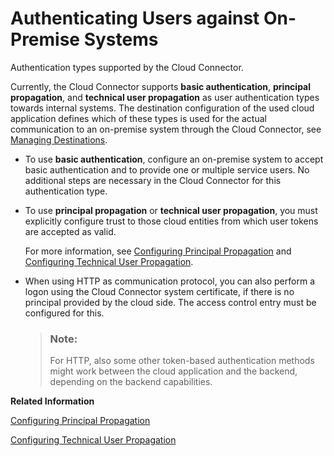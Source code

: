 <!-- loiob643fbecb14e4c89ab3c03b21200cb08 -->

# Authenticating Users against On-Premise Systems

Authentication types supported by the Cloud Connector.

Currently, the Cloud Connector supports **basic authentication**, **principal propagation**, and **technical user propagation** as user authentication types towards internal systems. The destination configuration of the used cloud application defines which of these types is used for the actual communication to an on-premise system through the Cloud Connector, see [Managing Destinations](managing-destinations-84e45e0.md).

-   To use **basic authentication**, configure an on-premise system to accept basic authentication and to provide one or multiple service users. No additional steps are necessary in the Cloud Connector for this authentication type.
-   To use **principal propagation** or **technical user propagation**, you must explicitly configure trust to those cloud entities from which user tokens are accepted as valid.

    For more information, see [Configuring Principal Propagation](configuring-principal-propagation-c84d4d0.md) and [Configuring Technical User Propagation](configuring-technical-user-propagation-b62e588.md).

-   When using HTTP as communication protocol, you can also perform a logon using the Cloud Connector system certificate, if there is no principal provided by the cloud side. The access control entry must be configured for this.

    > ### Note:  
    > For HTTP, also some other token-based authentication methods might work between the cloud application and the backend, depending on the backend capabilities.


**Related Information**  


[Configuring Principal Propagation](configuring-principal-propagation-c84d4d0.md "Use principal propagation to simplify the access of SAP BTP users to on-premise systems.")

[Configuring Technical User Propagation](configuring-technical-user-propagation-b62e588.md "Use technical user propagation to provide access of technical users to on-premise systems.")

